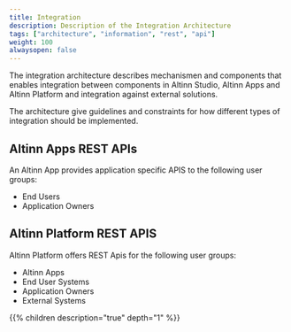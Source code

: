 ```yaml
---
title: Integration 
description: Description of the Integration Architecture
tags: ["architecture", "information", "rest", "api"]
weight: 100
alwaysopen: false
---
```


The integration architecture describes mechanismen and components that enables integration between components in 
Altinn Studio, Altinn Apps and Altinn Platform and integration against external solutions.

The architecture give guidelines and constraints for how different types of integration should be implemented.

## Altinn Apps REST APIs

An Altinn App provides application specific APIS to the following user groups:

* End Users
* Application Owners

## Altinn Platform REST APIS

Altinn Platform offers REST Apis for the following user groups: 

* Altinn Apps
* End User Systems
* Application Owners
* External Systems

{{% children description="true" depth="1" %}}
